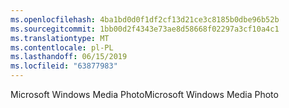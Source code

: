 ```yaml
---
ms.openlocfilehash: 4ba1bd0d0f1df2cf13d21ce3c8185b0dbe96b52b
ms.sourcegitcommit: 1bb00d2f4343e73ae8d58668f02297a3cf10a4c1
ms.translationtype: MT
ms.contentlocale: pl-PL
ms.lasthandoff: 06/15/2019
ms.locfileid: "63877983"
---
```

<span data-ttu-id="610c8-101">Microsoft Windows Media Photo</span><span class="sxs-lookup"><span data-stu-id="610c8-101">Microsoft Windows Media Photo</span></span>